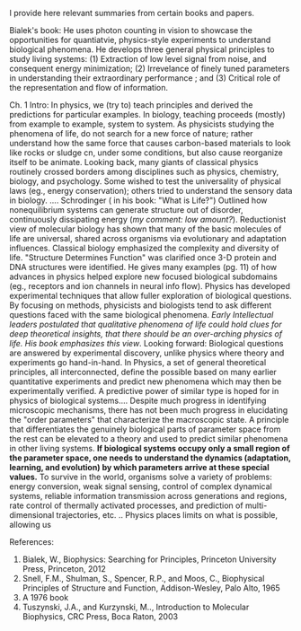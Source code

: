 I provide here relevant summaries from certain books and papers. 

Bialek's book: He uses photon counting in vision to showcase the opportunities for quantiatvie, physics-style experiments to understand biological phenomena. He develops three general physical principles to study living systems: (1) Extraction of low level signal from noise, and consequent energy minimization; (2) Irrevelance of finely tuned parameters in understanding their extraordinary performance ; and (3) Critical role of the representation and flow of information. 

Ch. 1 Intro: In physics, we (try to) teach principles and derived the predictions for particular examples. In biology, teaching proceeds (mostly) from example to example, system to system. As physicists studying the phenomena of life, do not search for a new force of nature; rather understand how the same force that causes carbon-based materials to look like rocks or sludge cn, under some conditions, but also cause reorganize itself to be animate.  Looking back, many giants of classical physics routinely crossed borders among disciplines such as physics, chemistry, biology, and psychology. Some wished to test the universality of physical laws (eg., energy conservation); others tried to understand the sensory data in biology. .... Schrodinger ( in his book: "What is Life?") Outlined how nonequilibrium systems can generate structure out of disorder, continuously dissipating energy (*my comment: low amount?*). Reductionist view of molecular biology has shown that many of the basic molecules of life are universal, shared across organisms via evolutionary and adaptation influences. Classical biology emphasized the complexity and diversity of life. "Structure Determines Function" was clarified once 3-D protein and DNA structures were identified. He gives many examples (pg. 11) of how advances in physics helped explore new focused biological subdomains (eg., receptors and ion channels in neural info flow). Physics has developed experimental techniques that allow fuller exploration of biological questions. By focusing on methods, physicists and biologists tend to ask different questions faced with the same biological phenomena. *Early Intellectual leaders postulated that qualitative phenomena of life could hold clues for deep theoretical insights, that there should be an over-arching physics of life. His book emphasizes this view*. Looking forward: Biological questions are answered by experimental discovery, unlike physics where theory and experiments go hand-in-hand. In Physics, a set of general theoretical principles, all interconnected, define the possible based on many earlier quantitative experiments and predict new phenomena which may then be experimentally verified. A predictive power of similar type is hoped for in physics of biological systems.... Despite much progress in identifying microscopic mechanisms, there has not been much progress in elucidating  the "order parameters" that characterize the macroscopic state. A principle that differentiates the genuinely biological parts of parameter space from the rest can be elevated to a theory and used to predict similar phenomena in other living systems. **If biological systems occupy only a small region of the parameter space, one needs to understand the dynamics (adaptation, learning, and evolution)  by which parameters arrive at these special values.** To survive in the world, organisms solve a variety of problems: energy conversion, weak signal sensing, control of complex dynamical systems, reliable information transmission across generations and regions, rate control of thermally activated processes, and prediction of multi-dimensional trajectories, etc. .. Physics places limits on what is possible, allowing us    

References:

1. Bialek, W., Biophysics: Searching for Principles, Princeton University Press, Princeton, 2012
2. Snell, F.M., Shulman, S., Spencer, R.P., and Moos, C., Biophysical Principles of Structure and Function, Addison-Wesley, Palo Alto, 1965
3. A 1976 book
4. Tuszynski, J.A., and Kurzynski, M.., Introduction to Molecular Biophysics, CRC Press, Boca Raton, 2003
